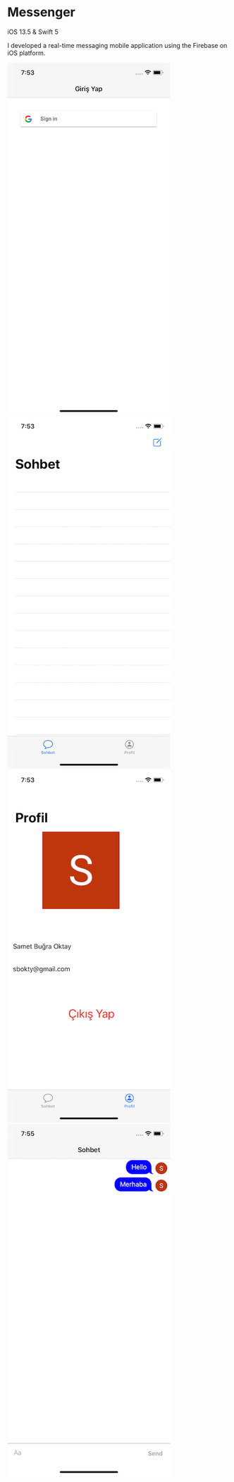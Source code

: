 # Messenger

iOS 13.5 & Swift 5

I developed a real-time messaging mobile application using the Firebase on iOS platform.


![Screenshot](/images/s1.png)
![Screenshot](/images/s2.png)
![Screenshot](/images/s3.png)
![Screenshot](/images/s4.png)
